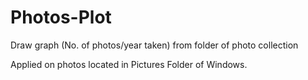 # Photos-Plot
Draw graph (No. of photos/year taken) from folder of photo collection

Applied on photos located in Pictures Folder of Windows.
